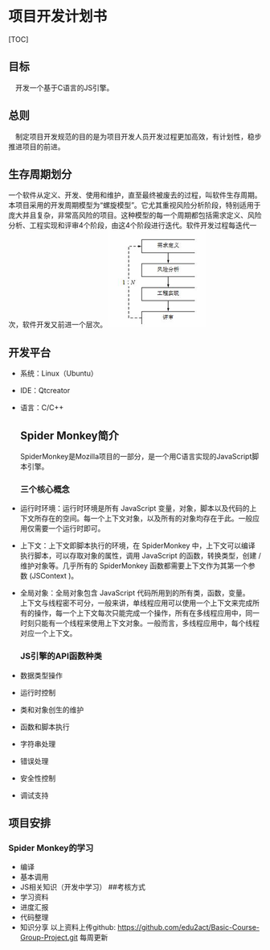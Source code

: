 # 项目开发计划书

[TOC]
## 目标  
&emsp;开发一个基于C语言的JS引擎。    
## 总则  
&emsp;制定项目开发规范的目的是为项目开发人员开发过程更加高效，有计划性，稳步推进项目的前进。    
## 生存周期划分  
一个软件从定义、开发、使用和维护，直至最终被废去的过程，叫软件生存周期。本项目采用的开发周期模型为“螺旋模型”。它尤其重视风险分析阶段，特别适用于庞大并且复杂，非常高风险的项目。这种模型的每一个周期都包括需求定义、风险分析、工程实现和评审4个阶段，由这4个阶段进行迭代。软件开发过程每迭代一次，软件开发又前进一个层次。
![9_1](./img/9_1.jpg)  

## 开发平台  

* 系统：Linux（Ubuntu）
* IDE：Qtcreator
* 语言：C/C++
  ## Spider Monkey简介
  SpiderMonkey是Mozilla项目的一部分，是一个用C语言实现的JavaScript脚本引擎。

  ### 三个核心概念  
* 运行时环境：运行时环境是所有 JavaScript 变量，对象，脚本以及代码的上下文所存在的空间。每一个上下文对象，以及所有的对象均存在于此。一般应用仅需要一个运行时即可。  
* 上下文：上下文即脚本执行的环境，在 SpiderMonkey 中，上下文可以编译执行脚本，可以存取对象的属性，调用 JavaScript 的函数，转换类型，创建 / 维护对象等。几乎所有的 SpiderMonkey 函数都需要上下文作为其第一个参数 (JSContext )。  
* 全局对象：全局对象包含 JavaScript 代码所用到的所有类，函数，变量。  
  上下文与线程密不可分，一般来讲，单线程应用可以使用一个上下文来完成所有的操作，每一个上下文每次只能完成一个操作，所有在多线程应用中，同一时刻只能有一个线程来使用上下文对象。一般而言，多线程应用中，每个线程对应一个上下文。

  ###  JS引擎的API函数种类  
* 数据类型操作  
* 运行时控制  
* 类和对象创生的维护  
* 函数和脚本执行  
* 字符串处理  
* 错误处理  
* 安全性控制  
* 调试支持  
## 项目安排  
### Spider Monkey的学习
* 编译
* 基本调用
* JS相关知识（开发中学习）
##考核方式
* 学习资料  
* 进度汇报
* 代码整理
* 知识分享
以上资料上传github:  https://github.com/edu2act/Basic-Course-Group-Project.git  每周更新